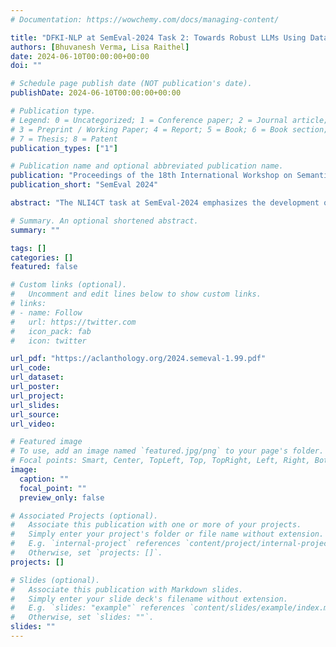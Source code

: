 ```yaml
---
# Documentation: https://wowchemy.com/docs/managing-content/

title: "DFKI-NLP at SemEval-2024 Task 2: Towards Robust LLMs Using Data Perturbations and MinMax Training"
authors: [Bhuvanesh Verma, Lisa Raithel]
date: 2024-06-10T00:00:00+00:00
doi: ""

# Schedule page publish date (NOT publication's date).
publishDate: 2024-06-10T00:00:00+00:00

# Publication type.
# Legend: 0 = Uncategorized; 1 = Conference paper; 2 = Journal article;
# 3 = Preprint / Working Paper; 4 = Report; 5 = Book; 6 = Book section;
# 7 = Thesis; 8 = Patent
publication_types: ["1"]

# Publication name and optional abbreviated publication name.
publication: "Proceedings of the 18th International Workshop on Semantic Evaluation (SemEval-2024)"
publication_short: "SemEval 2024"

abstract: "The NLI4CT task at SemEval-2024 emphasizes the development of robust models for Natural Language Inference on Clinical Trial Reports (CTRs) using large language models (LLMs). This edition introduces interventions specifically targeting the numerical, vocabulary, and semantic aspects of CTRs. Our proposed system harnesses the capabilities of the state-of-the-art Mistral model (Jiang et al., 2023), complemented by an auxiliary model, to focus on the intricate input space of the NLI4CT dataset. Through the incorporation of numerical and acronym-based perturbations to the data, we train a robust system capable of handling both semantic-altering and numerical contradiction interventions. Our analysis on the dataset sheds light on the challenging sections of the CTRs for reasoning."

# Summary. An optional shortened abstract.
summary: ""

tags: []
categories: []
featured: false

# Custom links (optional).
#   Uncomment and edit lines below to show custom links.
# links:
# - name: Follow
#   url: https://twitter.com
#   icon_pack: fab
#   icon: twitter

url_pdf: "https://aclanthology.org/2024.semeval-1.99.pdf"
url_code: 
url_dataset:
url_poster:
url_project:
url_slides:
url_source:
url_video:

# Featured image
# To use, add an image named `featured.jpg/png` to your page's folder. 
# Focal points: Smart, Center, TopLeft, Top, TopRight, Left, Right, BottomLeft, Bottom, BottomRight.
image:
  caption: ""
  focal_point: ""
  preview_only: false

# Associated Projects (optional).
#   Associate this publication with one or more of your projects.
#   Simply enter your project's folder or file name without extension.
#   E.g. `internal-project` references `content/project/internal-project/index.md`.
#   Otherwise, set `projects: []`.
projects: []

# Slides (optional).
#   Associate this publication with Markdown slides.
#   Simply enter your slide deck's filename without extension.
#   E.g. `slides: "example"` references `content/slides/example/index.md`.
#   Otherwise, set `slides: ""`.
slides: ""
---
```

